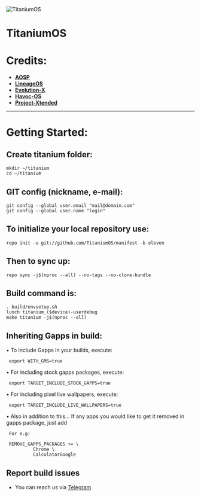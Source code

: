 ![TitaniumOS](https://github.com/TitaniumOS/manifest/raw/eleven/snippets/TitaniumOS-banner.png)

# TitaniumOS #

Credits:
=======
 * [**AOSP**](https://android.googlesource.com)
 * [**LineageOS**](https://github.com/LineageOS)
 * [**Evolution-X**](https://github.com/Evolution-X)
 * [**Havoc-OS**](https://github.com/Havoc-OS)
 * [**Project-Xtended**](https://github.com/Project-Xtended)
-----------------------------------------------------------------------------
Getting Started:
================

Create titanium folder:
----------------------

    mkdir ~/titanium
    cd ~/titanium
    

GIT config (nickname, e-mail):
-----------------------------

    git config --global user.email "mail@domain.com"
    git config --global user.name "login"
    

To initialize your local repository use:
---------------------------------------

    repo init -u git://github.com/TitaniumOS/manifest -b eleven
    

Then to sync up:
----------------

    repo sync -j$(nproc --all) --no-tags --no-clone-bundle

Build command is:
----------------
    . build/envsetup.sh
    lunch titanium_($device)-userdebug
    make titanium -j$(nproc --all)
    
Inheriting Gapps in build:
-------------------------
• To include Gapps in your builds, execute:

     export WITH_GMS=true
     
• For including stock gapps packages, execute:

     export TARGET_INCLUDE_STOCK_GAPPS=true
     
• For including pixel live wallpapers, execute:

     export TARGET_INCLUDE_LIVE_WALLPAPERS=true

• Also in addition to this...
If any apps you would like to get it removed in gapps package, just add

     For e.g:

     REMOVE_GAPPS_PACKAGES += \
              Chrome \
              CalculatorGoogle
## Report build issues
- You can reach us via [Telegram](https://t.me/TitaniumOS_Chat)
